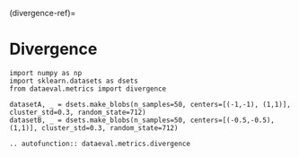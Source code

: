 (divergence-ref)=
# Divergence

```{testsetup}
import numpy as np
import sklearn.datasets as dsets
from dataeval.metrics import divergence

datasetA, _ = dsets.make_blobs(n_samples=50, centers=[(-1,-1), (1,1)], cluster_std=0.3, random_state=712)
datasetB, _ = dsets.make_blobs(n_samples=50, centers=[(-0.5,-0.5), (1,1)], cluster_std=0.3, random_state=712)
```

```{eval-rst}
.. autofunction:: dataeval.metrics.divergence
```
